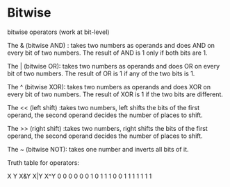 # Bitwise

bitwise operators (work at bit-level) 

The & (bitwise AND) : takes two numbers as operands and does AND on every bit of two numbers. The result of AND is 1 only if both bits are 1.  

The | (bitwise OR): takes two numbers as operands and does OR on every bit of two numbers. The result of OR is 1 if any of the two bits is 1. 

The ^ (bitwise XOR): takes two numbers as operands and does XOR on every bit of two numbers. The result of XOR is 1 if the two bits are different. 

The << (left shift) :takes two numbers, left shifts the bits of the first operand, the second operand decides the number of places to shift. 

The >> (right shift) :takes two numbers, right shifts the bits of the first operand, the second operand decides the number of places to shift. 

The ~ (bitwise NOT): takes one number and inverts all bits of it.

Truth table for operators:

X	Y	 X&Y	X|Y 	X^Y
0	0 	0  	0  	   0
0	1  	0 	1    	 1 
1	0 	0 	1	     1
1	1  	1 	1	     1
